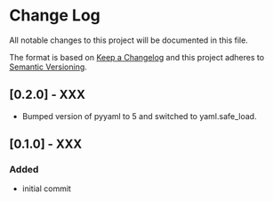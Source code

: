 # Change Log
All notable changes to this project will be documented in this file.

The format is based on [Keep a Changelog](http://keepachangelog.com/)
and this project adheres to [Semantic Versioning](http://semver.org/).

## [0.2.0] - XXX

- Bumped version of pyyaml to 5 and switched to yaml.safe_load.

## [0.1.0] - XXX

### Added

- initial commit
